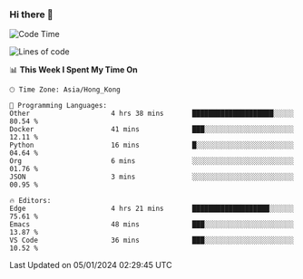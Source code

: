 ### Hi there 👋

<!--
**nicehiro/nicehiro** is a ✨ _special_ ✨ repository because its `README.md` (this file) appears on your GitHub profile.

Here are some ideas to get you started:

- 🔭 I’m currently working on ...
- 🌱 I’m currently learning ...
- 👯 I’m looking to collaborate on ...
- 🤔 I’m looking for help with ...
- 💬 Ask me about ...
- 📫 How to reach me: ...
- 😄 Pronouns: ...
- ⚡ Fun fact: ...
-->

<!--START_SECTION:waka-->
![Code Time](http://img.shields.io/badge/Code%20Time-187%20hrs%2052%20mins-blue)

![Lines of code](https://img.shields.io/badge/From%20Hello%20World%20I%27ve%20Written-2.6%20million%20lines%20of%20code-blue)

📊 **This Week I Spent My Time On** 

```text
🕑︎ Time Zone: Asia/Hong_Kong

💬 Programming Languages: 
Other                    4 hrs 38 mins       ████████████████████░░░░░   80.54 % 
Docker                   41 mins             ███░░░░░░░░░░░░░░░░░░░░░░   12.11 % 
Python                   16 mins             █░░░░░░░░░░░░░░░░░░░░░░░░   04.64 % 
Org                      6 mins              ░░░░░░░░░░░░░░░░░░░░░░░░░   01.76 % 
JSON                     3 mins              ░░░░░░░░░░░░░░░░░░░░░░░░░   00.95 % 

🔥 Editors: 
Edge                     4 hrs 21 mins       ███████████████████░░░░░░   75.61 % 
Emacs                    48 mins             ███░░░░░░░░░░░░░░░░░░░░░░   13.87 % 
VS Code                  36 mins             ███░░░░░░░░░░░░░░░░░░░░░░   10.52 % 
```


 Last Updated on 05/01/2024 02:29:45 UTC
<!--END_SECTION:waka-->
